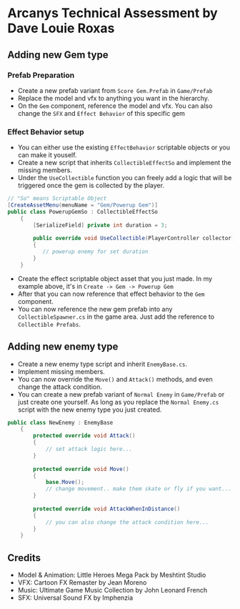 # Arcanys Technical Assessment by Dave Louie Roxas

## Adding new Gem type
### Prefab Preparation
- Create a new prefab variant from `Score Gem.Prefab` in `Game/Prefab`
- Replace the model and vfx to anything you want in the hierarchy.
- On the `Gem` component, reference the model and vfx. You can also change the `SFX` and `Effect Behavior` of this specific gem
### Effect Behavior setup
- You can either use the existing `EffectBehavior` scriptable objects or you can make it youself.
- Create a new script that inherits `CollectibleEffectSo` and implement the missing members.
- Under the `UseCollectible` function you can freely add a logic that will be triggered once the gem is collected by the player.

```c#
// "So" means Scriptable Object
[CreateAssetMenu(menuName = "Gem/Powerup Gem")]
public class PowerupGemSo : CollectibleEffectSo
    {
        [SerializeField] private int duration = 3;
        
        public override void UseCollectible(PlayerController collector)
        {
           // powerup enemy for set duration
        }
    }
```

- Create the effect scriptable object asset that you just made. In my example above, it's in `Create -> Gem -> Powerup Gem`
- After that you can now reference that effect behavior to the `Gem` component.
- You can now reference the new gem prefab into any `CollectibleSpawner.cs` in the game area. Just add the reference to `Collectible Prefabs`.


## Adding new enemy type
- Create a new enemy type script and inherit `EnemyBase.cs`.
- Implement missing members.
- You can now override the `Move()` and `Attack()` methods, and even change the attack condition.
- You can create a new prefab variant of `Normal Enemy` in `Game/Prefab` or just create one yourself. As long as you replace the `Normal Enemy.cs` script with the new enemy type you just created.

```c#
public class NewEnemy : EnemyBase
    {
        protected override void Attack()
        {
            // set attack logic here...
        }
        
        protected override void Move()
        {
            base.Move();
            // change movement.. make them skate or fly if you want...
        }
        
        protected override void AttackWhenInDistance()
        {
            // you can also change the attack condition here...
        }
    }
```

## Credits
- Model & Animation: Little Heroes Mega Pack by Meshtint Studio
- VFX: Cartoon FX Remaster by Jean Moreno
- Music: Ultimate Game Music Collection by John Leonard French
- SFX: Universal Sound FX by Imphenzia

